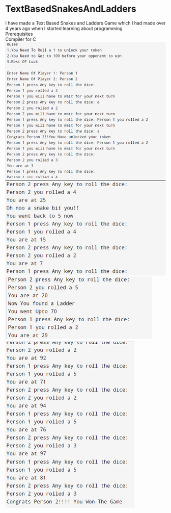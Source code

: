 # TextBasedSnakesAndLadders
I have made a Text Based Snakes and Ladders Game which I had made over 4 years ago when I started learning about programming
<br>
Prerequisites
<br>
Compiler for C
<br>
![](Screenshot%201.png)
![](Screenshot%203.png)
![](Screenshot%204.png)
![](Screenshot%202.png)
